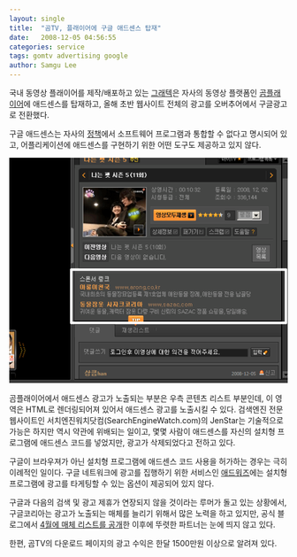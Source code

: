 ```yaml
---
layout: single
title:  "곰TV, 플래이어에 구글 애드센스 탑재"
date:   2008-12-05 04:56:55
categories: service
tags: gomtv advertising google
author: Samgu Lee
---
```

국내 동영상 플래이어를 제작/배포하고 있는 [그래텍](http://www.gretech.com/)은 자사의 동영상 플랫폼인 [곰플래이어](http://gom.gomtv.com/)에 애드센스를 탑재하고, 올해 초반 웹사이트 전체의 광고를 오버추어에서 구글광고로 전환했다.

구글 애드센스는 자사의 [정책](https://www.google.com/adsense/support/bin/answer.py?hlrm=en&amp;answer=48182)에서 소프트웨어 프로그램과 통합할 수 없다고 명시되어 있고, 어플리케이션에 애드센스를 구현하기 위한 어떤 도구도 제공하고 있지 않다.

![곰플래이어의 애드센스 광고](/assets/adsense-in-gomtv.gif)

곰플래이어에서 애드센스 광고가 노출되는 부분은 우측 콘텐츠 리스트 부분인데, 이 영역은 HTML로 렌더링되어져 있어서 애드센스 광고를 노출시킬 수 있다. 검색엔진 전문 웹사이트인 서치엔진워치닷컴(SearchEngineWatch.com)의 JenStar는 기술적으로 가능은 하지만 역시 약관에 위배되는 일이고, 몇몇 사람이 애드센스를 자신의 설치형 프로그램에 애드센스 코드를 넣었지만, 광고가 삭제되었다고 전하고 있다.

구글이 브라우져가 아닌 설치형 프로그램에 애드센스 코드 사용을 허가하는 경우는 극히 이례적인 일이다. 구글 네트워크에 광고를 집행하기 위한 서비스인 [애드워즈](http://adwords.google.com/)에는 설치형 프로그램에 광고를 타게팅할 수 있는 옵션이 제공되어 있지 않다.

구글과 다음의 검색 및 광고 제휴가 연장되지 않을 것이라는 루머가 돌고 있는 상황에서, 구글코리아는 광고가 노출되는 매체를 늘리기 위해서 많은 노력을 하고 있지만, 공식 블로그에서 [4월에 매체 리스트를 공개](http://adwords-ko.blogspot.com/2008/04/blog-post.html)한 이후에 뚜렷한 파트너는 눈에 띄지 않고 있다.

한편, 곰TV의 다운로드 페이지의 광고 수익은 한달 1500만원 이상으로 알려져 있다.
